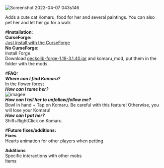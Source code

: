 ![Screenshot 2023-04-07 043s146](https://user-images.githubusercontent.com/57834094/230614208-353a8ab5-12a1-4a96-9f89-b203280b61a8.png)

Adds a cute cat Komaru, food for her and several paintings. You can also pet her and let her go for a walk

#__Installation:__<br />
__CurseForge:__<br />
[Just install with the CurseForge](https://www.curseforge.com/minecraft/mc-mods/komaru-cat)<br />
__No CurseForge:__<br />
Install Forge<br />
Download [geckolib-forge-1.19-3.1.40.jar](https://www.curseforge.com/minecraft/mc-mods/geckolib/files/all?filter-status=1&filter-game-version=2020709689:7498) and komaru_mod, put them in the folder with the mods.

#__FAQ:__<br />
__*Where can I find Komaru?*__<br />
In the flower forest<br />
__*How can I tame her?*__<br />
![imagee](https://user-images.githubusercontent.com/57834094/230614259-a8132e9f-d6fa-41f3-96b1-a06a4c58240b.png)<br />
__*How can I tell her to unfollow/follow me?*__<br />
Bowl in hand + Tap on Komaru. Be careful with this feature! Otherwise, you will lose your Komaru!<br />
__*How can I pat her?*__<br />
Shift+RightClick on Komaru.


#__Future fixes/additions:__<br />
__Fixes__<br />
 Hearts animation for other players when petting

__Additions__<br />
Specific interactions with other mobs<br />
Items<br />

